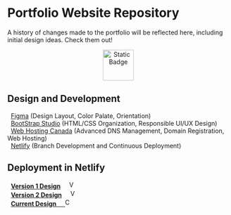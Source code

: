 # Portfolio Website Repository 
A history of changes made to the portfolio will be reflected here, including initial design ideas. 
Check them out!<br>

<p align="center">
    <a href="https://www.arfazhxss.ca/">
        <img alt="Static Badge" 
            src="https://img.shields.io/badge/_www.arfazhxss.ca-LINK?logo=superuser&color=black&logoColor=white&link=https%3A%2F%2Fwww.arfazhxss.ca" height="70">
    </a>
</p> 

## Design and Development
&nbsp; [Figma](https://www.figma.com/) (Design Layout, Color Palate, Orientation) <br>
&nbsp; [BootStrap Studio](https://bootstrapstudio.io/) (HTML/CSS Organization, Responsible UI/UX Design)<br>
&nbsp; [Web Hosting Canada](https://whc.ca/en) (Advanced DNS Management, Domain Registration, Web Hosting)<br>
&nbsp; [Netlify](https://www.netlify.com/) (Branch Development and Continuous Deployment)<br>

## Deployment in Netlify 
<!--
&nbsp; [Version 1 Design](https://arfazhxss-v1.netlify.app) &nbsp; [![Version 1 Build](https://api.netlify.com/api/v1/badges/51e54bfe-b25e-4d10-b1b2-7ea7bd590b25/deploy-status)](https://app.netlify.com/sites/arfazhxss-v1/deploys) <br>
&nbsp; [Version 2 Design](https://arfazhxss-v2.netlify.app) &nbsp; [![Version 2 Build](https://api.netlify.com/api/v1/badges/ae8662ab-e561-4527-9dbe-375fcbe08083/deploy-status)](https://app.netlify.com/sites/arfazhxss-v2/deploys) <br>
&nbsp; [Current Design](https://arfazhxss-v3.netlify.app) &nbsp; &nbsp; &nbsp; [![Current Build](https://api.netlify.com/api/v1/badges/cfe5fda1-9655-4d69-ba9e-0ef6c2907b96/deploy-status)](https://app.netlify.com/sites/arfazhxss-v3/deploys) <br> -->

&nbsp; <a href="https://arfazhxss-v1.netlify.app"><b>Version 1 Design</b></a>
&nbsp; &nbsp; <a href="https://app.netlify.com/sites/arfazhxss-v1/deploys"><img src="https://api.netlify.com/api/v1/badges/51e54bfe-b25e-4d10-b1b2-7ea7bd590b25/deploy-status" alt="Version 1 Build" height="17"></a> <br>
&nbsp; <a href="https://arfazhxss-v2.netlify.app"><b>Version 2 Design</b></a>
&nbsp; &nbsp; <a href="https://app.netlify.com/sites/arfazhxss-v2/deploys"><img src="https://api.netlify.com/api/v1/badges/ae8662ab-e561-4527-9dbe-375fcbe08083/deploy-status" alt="Version 2 Build" height="17"> </a> <br>
&nbsp; <a href="https://arfazhxss-v3.netlify.app"><b><u>Current Design</b></a>
&nbsp; &nbsp; <a href="https://app.netlify.com/sites/arfazhxss-v3/deploys"><img src="https://api.netlify.com/api/v1/badges/cfe5fda1-9655-4d69-ba9e-0ef6c2907b96/deploy-status" alt="Current Build" height="17"> </a> <br>
